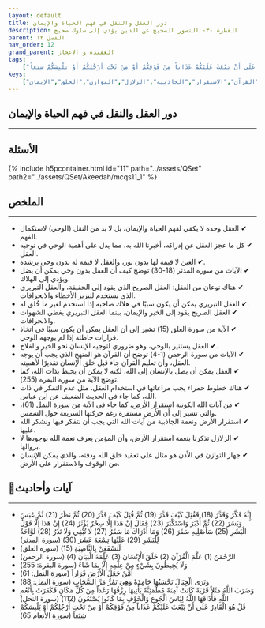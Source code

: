 ```yaml
---
layout: default
title: دور العقل والنقل في فهم الحياة والإيمان
description: الفطرة -٣- التصور الصحيح عن الدين يؤدي إلى سلوك صحيح
parent: الفصل ١٢
nav_order: 12
grand_parent: العقيدة و الاعجاز
tags: 
    ["إِنَّهُ فَكَّرَ وَقَدَّرَ (18) فَقُتِلَ كَيْفَ قَدَّرَ (19) ثُمَّ قُتِلَ كَيْفَ قَدَّرَ (20) ثُمَّ نَظَرَ (21) ثُمَّ عَبَسَ وَبَسَرَ (22) ثُمَّ أَدْبَرَ وَاسْتَكْبَرَ (23) فَقَالَ إِنْ هَذَا إِلَّا سِحْرٌ يُؤْثَرُ (24) إِنْ هَذَا إِلَّا قَوْلُ الْبَشَرِ (25) سَأُصْلِيهِ سَقَرَ (26) وَمَا أَدْرَاكَ مَا سَقَرُ (27) لَا تُبْقِي وَلَا تَذَرُ (28) لَوَّاحَةٌ لِلْبَشَرِ (29) عَلَيْهَا تِسْعَةَ عَشَرَ (30)","لَنَسْفَعَنْ بِالنَّاصِيَةِ (15)","الرَّحْمَنُ (1) عَلَّمَ الْقُرْآنَ (2) خَلَقَ الْإِنْسَانَ (3) عَلَّمَهُ الْبَيَانَ (4)","وَلَا يُحِيطُونَ بِشَيْءٍ مِنْ عِلْمِهِ إِلَّا بِمَا شَاءَ","أَمَّنْ جَعَلَ الْأَرْضَ قَرَاراً","وَتَرَى الْجِبَالَ تَحْسَبُهَا جَامِدَةً وَهِيَ تَمُرُّ مَرَّ السَّحَابِ","وَضَرَبَ اللَّهُ مَثَلاً قَرْيَةً كَانَتْ آمِنَةً مُطْمَئِنَّةً يَأْتِيهَا رِزْقُهَا رَغَداً مِنْ كُلِّ مَكَانٍ فَكَفَرَتْ بِأَنْعُمِ اللَّهِ فَأَذَاقَهَا اللَّهُ لِبَاسَ الْجُوعِ وَالْخَوْفِ بِمَا كَانُوا يَصْنَعُونَ (112)","قُلْ هُوَ الْقَادِرُ عَلَى أَنْ يَبْعَثَ عَلَيْكُمْ عَذَاباً مِنْ فَوْقِكُمْ أَوْ مِنْ تَحْتِ أَرْجُلِكُمْ أَوْ يَلْبِسَكُمْ شِيَعاً"]
keys:
    ["العقل","النقل","الوحي","القرآن","الاستقرار","الجاذبية","الزلازل","التوازن","الخلق","الإيمان"]
---
```

## ‏دور العقل والنقل في فهم الحياة والإيمان
***
## الأسئلة 
{% include h5pcontainer.html id="11" path="../assets/QSet" path2="../assets/QSet/Akeedah/mcqs11_1" %}
## الملخص
***
- ‏✔ العقل وحده لا يكفي لفهم الحياة والإيمان، بل لا بد من النقل (الوحي) لاستكمال الفهم. 
- ‏✔ كل ما عجز العقل عن إدراكه، أخبرنا الله به، مما يدل على أهمية الوحي في توجيه العقل. 
- ‏✔ العين لا قيمة لها بدون نور، والعقل لا قيمة له بدون وحي يرشده. 
- ‏✔ الآيات من سورة المدثر (18-30) توضح كيف أن العقل بدون وحي يمكن أن يضل ويؤدي إلى الهلاك. 
- ‏✔ هناك نوعان من العقل: العقل الصريح الذي يقود إلى الحقيقة، والعقل التبريري الذي يستخدم لتبرير الأخطاء والانحرافات. 
- ‏✔ العقل التبريري يمكن أن يكون سببًا في هلاك صاحبه إذا استخدم لغير ما خُلق له. 
- ‏✔ العقل الصريح يقود إلى الخير والإيمان، بينما العقل التبريري يغطي الشهوات والانحرافات. 
- ‏✔ الآية من سورة العلق (15) تشير إلى أن العقل يمكن أن يكون سببًا في اتخاذ قرارات خاطئة إذا لم يوجهه الوحي. 
- ‏✔ العقل يستنير بالوحي، وهو ضروري لتوجيه الإنسان نحو الخير والفلاح. 
- ‏✔ الآيات من سورة الرحمن (1-4) توضح أن القرآن هو المنهج الذي يجب أن يوجه العقل، وأن تعليم القرآن جاء قبل خلق الإنسان تقديرًا لأهميته. 
- ‏✔ العقل يمكن أن يصل بالإنسان إلى الله، لكنه لا يمكن أن يحيط بذات الله، كما توضح الآية من سورة البقرة (255). 
- ‏✔ هناك خطوط حمراء يجب مراعاتها في استخدام العقل، مثل عدم التفكر في ذات الله، كما جاء في الحديث الضعيف عن ابن عباس. 
- ‏✔ من آيات الله الكونية استقرار الأرض، كما جاء في الآية من سورة النمل (61)، والتي تشير إلى أن الأرض مستقرة رغم حركتها السريعة حول الشمس. 
- ‏✔ استقرار الأرض ونعمة الجاذبية من آيات الله التي يجب أن نتفكر فيها ونشكر الله عليها. 
- ‏✔ الزلازل تذكرنا بنعمة استقرار الأرض، وأن المؤمن يعرف نعمة الله بوجودها لا بزوالها. 
- ‏✔ جهاز التوازن في الأذن هو مثال على تعقيد خلق الله ودقته، والذي يمكن الإنسان من الوقوف والاستقرار على الأرض. 

## 📜آيات وأحاديث
***
- ‏إِنَّهُ فَكَّرَ وَقَدَّرَ (18) فَقُتِلَ كَيْفَ قَدَّرَ (19) ثُمَّ قُتِلَ كَيْفَ قَدَّرَ (20) ثُمَّ نَظَرَ (21) ثُمَّ عَبَسَ وَبَسَرَ (22) ثُمَّ أَدْبَرَ وَاسْتَكْبَرَ (23) فَقَالَ إِنْ هَذَا إِلَّا سِحْرٌ يُؤْثَرُ (24) إِنْ هَذَا إِلَّا قَوْلُ الْبَشَرِ (25) سَأُصْلِيهِ سَقَرَ (26) وَمَا أَدْرَاكَ مَا سَقَرُ (27) لَا تُبْقِي وَلَا تَذَرُ (28) لَوَّاحَةٌ لِلْبَشَرِ (29) عَلَيْهَا تِسْعَةَ عَشَرَ (30) (سورة المدثر)
- ‏لَنَسْفَعَنْ بِالنَّاصِيَةِ (15) (سورة العلق)
- ‏الرَّحْمَنُ (1) عَلَّمَ الْقُرْآنَ (2) خَلَقَ الْإِنْسَانَ (3) عَلَّمَهُ الْبَيَانَ (4) (سورة الرحمن)
- ‏وَلَا يُحِيطُونَ بِشَيْءٍ مِنْ عِلْمِهِ إِلَّا بِمَا شَاءَ (سورة البقرة: 255)
- ‏أَمَّنْ جَعَلَ الْأَرْضَ قَرَاراً (سورة النمل: 61)
- ‏وَتَرَى الْجِبَالَ تَحْسَبُهَا جَامِدَةً وَهِيَ تَمُرُّ مَرَّ السَّحَابِ (سورة النمل: 88)
- ‏وَضَرَبَ اللَّهُ مَثَلاً قَرْيَةً كَانَتْ آمِنَةً مُطْمَئِنَّةً يَأْتِيهَا رِزْقُهَا رَغَداً مِنْ كُلِّ مَكَانٍ فَكَفَرَتْ بِأَنْعُمِ اللَّهِ فَأَذَاقَهَا اللَّهُ لِبَاسَ الْجُوعِ وَالْخَوْفِ بِمَا كَانُوا يَصْنَعُونَ (112) (سورة النحل)
- ‏قُلْ هُوَ الْقَادِرُ عَلَى أَنْ يَبْعَثَ عَلَيْكُمْ عَذَاباً مِنْ فَوْقِكُمْ أَوْ مِنْ تَحْتِ أَرْجُلِكُمْ أَوْ يَلْبِسَكُمْ شِيَعاً (سورة الأنعام:65)

